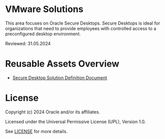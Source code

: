 # VMware Solutions

This area focuses on Oracle Secure Desktops. Secure Desktops is ideal for organizations that need to provide employees with controlled access to a preconfigured desktop environment.

Reviewed: 31.05.2024

# Reusable Assets Overview

- [Secure Desktop Solution Definition Document](https://github.com/oracle-devrel/technology-engineering/tree/main/cloud-infrastructure/vmware-solutions/oracle-secure-desktops/secure-desktops-solution-definition)


# License

Copyright (c) 2024 Oracle and/or its affiliates.

Licensed under the Universal Permissive License (UPL), Version 1.0.

See [LICENSE](https://github.com/oracle-devrel/technology-engineering/blob/main/LICENSE) for more details.
